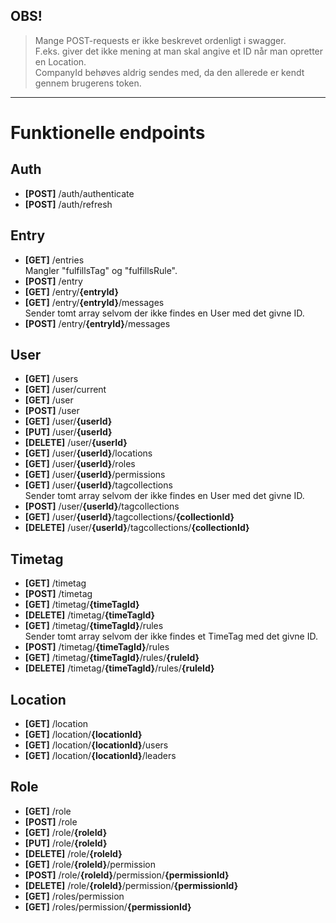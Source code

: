 
## OBS!
> Mange POST-requests er ikke beskrevet ordenligt i swagger.  
> F.eks. giver det ikke mening at man skal angive et ID når man opretter en Location.  
> CompanyId behøves aldrig sendes med, da den allerede er kendt gennem brugerens token.

---

# Funktionelle endpoints

## Auth
 - __[POST]__ /auth/authenticate
 - __[POST]__ /auth/refresh

## Entry
 - __[GET]__ /entries  
 Mangler "fulfillsTag" og "fulfillsRule".
 - __[POST]__ /entry
 - __[GET]__ /entry/__{entryId}__
 - __[GET]__ /entry/__{entryId}__/messages  
   Sender tomt array selvom der ikke findes en User med det givne ID.
 - __[POST]__ /entry/__{entryId}__/messages

## User
 - __[GET]__ /users
 - __[GET]__ /user/current
 - __[GET]__ /user
 - __[POST]__ /user
 - __[GET]__ /user/__{userId}__
 - __[PUT]__ /user/__{userId}__
 - __[DELETE]__ /user/__{userId}__
 - __[GET]__ /user/__{userId}__/locations
 - __[GET]__ /user/__{userId}__/roles
 - __[GET]__ /user/__{userId}__/permissions
 - __[GET]__ /user/__{userId}__/tagcollections  
 Sender tomt array selvom der ikke findes en User med det givne ID.
 - __[POST]__ /user/__{userId}__/tagcollections
 - __[GET]__ /user/__{userId}__/tagcollections/__{collectionId}__
 - __[DELETE]__ /user/__{userId}__/tagcollections/__{collectionId}__

## Timetag
 - __[GET]__ /timetag
 - __[POST]__ /timetag
 - __[GET]__ /timetag/__{timeTagId}__
 - __[DELETE]__ /timetag/__{timeTagId}__
 - __[GET]__ /timetag/__{timeTagId}__/rules  
 Sender tomt array selvom der ikke findes et TimeTag med det givne ID.
 - __[POST]__ /timetag/__{timeTagId}__/rules  
 - __[GET]__ /timetag/__{timeTagId}__/rules/__{ruleId}__
 - __[DELETE]__ /timetag/__{timeTagId}__/rules/__{ruleId}__

## Location
 - __[GET]__ /location
 - __[GET]__ /location/__{locationId}__
 - __[GET]__ /location/__{locationId}__/users
 - __[GET]__ /location/__{locationId}__/leaders

## Role
 - __[GET]__ /role
 - __[POST]__ /role
 - __[GET]__ /role/__{roleId}__
 - __[PUT]__ /role/__{roleId}__
 - __[DELETE]__ /role/__{roleId}__
 - __[GET]__ /role/__{roleId}__/permission
 - __[POST]__ /role/__{roleId}__/permission/__{permissionId}__
 - __[DELETE]__ /role/__{roleId}__/permission/__{permissionId}__
 - __[GET]__ /roles/permission
 - __[GET]__ /roles/permission/__{permissionId}__
